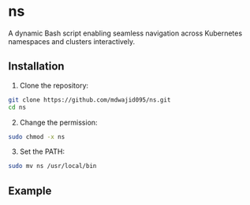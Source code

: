 # ns
A dynamic Bash script enabling seamless navigation across Kubernetes namespaces and clusters interactively.

## Installation

1. Clone the repository:

```bash
git clone https://github.com/mdwajid095/ns.git
cd ns
```
2. Change the permission:
```bash
sudo chmod -x ns
```
3. Set the PATH:
```bash
sudo mv ns /usr/local/bin
```
## Example


